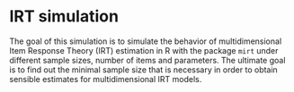 # IRT simulation

The goal of this simulation is to simulate the behavior of multidimensional Item Response Theory (IRT) estimation in R 
with the package `mirt` under different sample sizes, number of items and parameters.
The ultimate goal is to find out the minimal sample size that is necessary in order to obtain sensible estimates for multidimensional IRT models.

